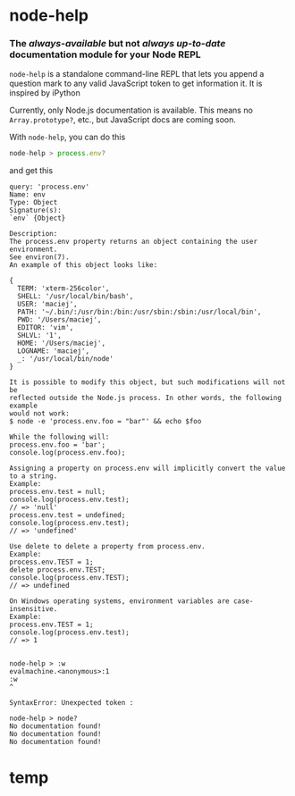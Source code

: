 # node-help

### The *always-available* but not *always up-to-date* documentation module for your Node REPL 

`node-help` is a standalone command-line REPL that lets you append a question mark to any valid JavaScript token to get information it. It is inspired by iPython

Currently, only Node.js documentation is available. This means no `Array.prototype?`, etc., but JavaScript docs are coming soon.

With `node-help`, you can do this

````javascript
node-help > process.env?

````

and get this

````
query: 'process.env'
Name: env
Type: Object
Signature(s):
`env` {Object} 

Description:
The process.env property returns an object containing the user environment.
See environ(7).
An example of this object looks like:

{
  TERM: 'xterm-256color',
  SHELL: '/usr/local/bin/bash',
  USER: 'maciej',
  PATH: '~/.bin/:/usr/bin:/bin:/usr/sbin:/sbin:/usr/local/bin',
  PWD: '/Users/maciej',
  EDITOR: 'vim',
  SHLVL: '1',
  HOME: '/Users/maciej',
  LOGNAME: 'maciej',
  _: '/usr/local/bin/node'
}

It is possible to modify this object, but such modifications will not be
reflected outside the Node.js process. In other words, the following example
would not work:
$ node -e 'process.env.foo = "bar"' && echo $foo

While the following will:
process.env.foo = 'bar';
console.log(process.env.foo);

Assigning a property on process.env will implicitly convert the value
to a string.
Example:
process.env.test = null;
console.log(process.env.test);
// => 'null'
process.env.test = undefined;
console.log(process.env.test);
// => 'undefined'

Use delete to delete a property from process.env.
Example:
process.env.TEST = 1;
delete process.env.TEST;
console.log(process.env.TEST);
// => undefined

On Windows operating systems, environment variables are case-insensitive.
Example:
process.env.TEST = 1;
console.log(process.env.test);
// => 1


node-help > :w
evalmachine.<anonymous>:1
:w
^

SyntaxError: Unexpected token :

node-help > node?
No documentation found!
No documentation found!
No documentation found!

````




# temp
